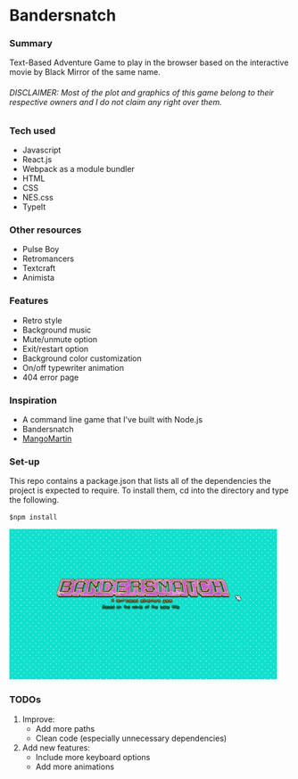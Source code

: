 # Bandersnatch

### Summary
Text-Based Adventure Game to play in the browser based on the interactive movie by Black Mirror of the same name.

###### DISCLAIMER: Most of the plot and graphics of this game belong to their respective owners and I do not claim any right over them.

### Tech used
  - Javascript
  - React.js
  - Webpack as a module bundler
  - HTML
  - CSS
  - NES.css
  - TypeIt

### Other resources
  - Pulse Boy
  - Retromancers
  - Textcraft
  - Animista

### Features
  - Retro style
  - Background music
  - Mute/unmute option
  - Exit/restart option
  - Background color customization
  - On/off typewriter animation
  - 404 error page

### Inspiration
  - A command line game that I've built with Node.js
  - Bandersnatch
  - [MangoMartin](https://github.com/MangoMartin)

### Set-up
This repo contains a package.json that lists all of the dependencies the project is expected to require. To install them, cd into the directory and type the following.

    $npm install

![](intro_demo.gif)

### TODOs
1. Improve:
    - Add more paths
    - Clean code (especially unnecessary dependencies)
2. Add new features:
    - Include more keyboard options
    - Add more animations
